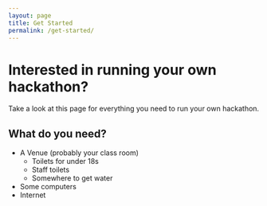 ```yaml
---
layout: page
title: Get Started
permalink: /get-started/
---
```

# Interested in running your own hackathon?

Take a look at this page for everything you need to run your own hackathon.

## What do you need?

- A Venue (probably your class room)
    - Toilets for under 18s
    - Staff toilets
    - Somewhere to get water
- Some computers
- Internet
